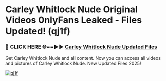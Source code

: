 # Carley Whitlock Nude Original Videos 0nlyFans Leaked - Files Updated! (qj1f)

<h3>🔴 CLICK HERE 🌐==►► <a href="https://tinyurl.com/yrmya6cz" rel="nofollow">Carley Whitlock Nude Updated Files</a></h3>

Get Carley Whitlock Nude and all content. Now you can access all videos and pictures of Carley Whitlock Nude. New Updated Files 2025!

[![qj1f](https://i.imgur.com/FMdXYCs.gif)](https://tinyurl.com/yrmya6cz)
